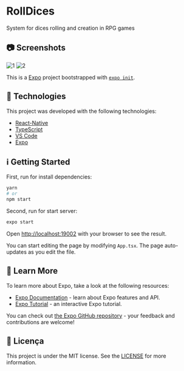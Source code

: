 # RollDices
System for dices rolling and creation in RPG games

## 📷 Screenshots

![1](https://user-images.githubusercontent.com/43748428/113769318-3da14600-96f7-11eb-8e42-7c605245f502.png)
![2](https://user-images.githubusercontent.com/43748428/113769322-3e39dc80-96f7-11eb-8609-c228fa6bc3af.png)

This is a [Expo](https://expo.io/) project bootstrapped with [`expo init`](https://docs.expo.io/get-started/create-a-new-app/).

## :rocket: Technologies

This project was developed with the following technologies:

- [React-Native](https://reactnative.dev/)
- [TypeScript](https://www.typescriptlang.org/)
- [VS Code](https://code.visualstudio.com/)
- [Expo](https://expo.io/)


## :information_source: Getting Started

First, run for install dependencies:

```bash
yarn
# or
npm start
```

Second, run for start server:

```bash
expo start
```

Open [http://localhost:19002](http://localhost:19002) with your browser to see the result.

You can start editing the page by modifying `App.tsx`. The page auto-updates as you edit the file.

## :bookmark: Learn More

To learn more about Expo, take a look at the following resources:

- [Expo Documentation](https://docs.expo.io/) - learn about Expo features and API.
- [Expo Tutorial](https://docs.expo.io/tutorial/) - an interactive Expo tutorial.

You can check out [the Expo GitHub repository](https://github.com/expo/expo/) - your feedback and contributions are welcome!

## :memo: Licença
This project is under the MIT license. See the [LICENSE](https://github.com/lukemorales/react-native-design-code/blob/master/LICENSE) for more information.


